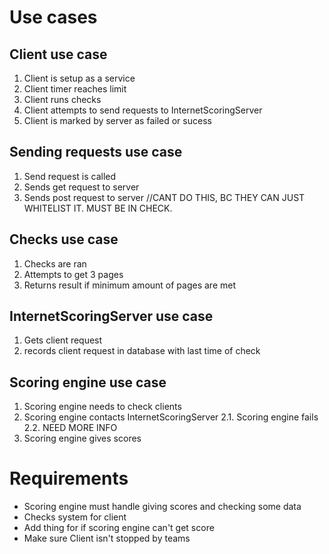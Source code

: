 # Use cases

## Client use case
1. Client is setup as a service
2. Client timer reaches limit
3. Client runs checks
4. Client attempts to send requests to InternetScoringServer
5. Client is marked by server as failed or sucess

## Sending requests use case
1. Send request is called
2. Sends get request to server
3. Sends post request to server //CANT DO THIS, BC THEY CAN JUST WHITELIST IT. MUST BE IN CHECK.

## Checks use case
1. Checks are ran
2. Attempts to get 3 pages
3. Returns result if minimum amount of pages are met

## InternetScoringServer use case
1. Gets client request
2. records client request in database with last time of check

## Scoring engine use case
1. Scoring engine needs to check clients
2. Scoring engine contacts InternetScoringServer
    2.1. Scoring engine fails
    2.2. NEED MORE INFO
3. Scoring engine gives scores

# Requirements
* Scoring engine must handle giving scores and checking some data
* Checks system for client
* Add thing for if scoring engine can't get score
* Make sure Client isn't stopped by teams